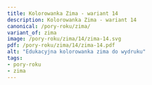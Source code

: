 ```yaml
---
title: Kolorowanka Zima - wariant 14
description: Kolorowanka Zima - wariant 14
canonical: /pory-roku/zima/
variant_of: zima
image: /pory-roku/zima/14/zima-14.svg
pdf: /pory-roku/zima/14/zima-14.pdf
alt: "Edukacyjna kolorowanka zima do wydruku"
tags:
- pory-roku
- zima
---
```

